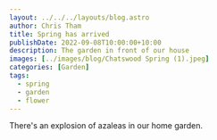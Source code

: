 ```yaml
---
layout: ../../../layouts/blog.astro
author: Chris Tham
title: Spring has arrived
publishDate: 2022-09-08T10:00:00+10:00
description: The garden in front of our house
images: [../images/blog/Chatswood Spring (1).jpeg]
categories: [Garden]
tags:
  - spring
  - garden
  - flower
---
```


There's an explosion of azaleas in our home garden.
